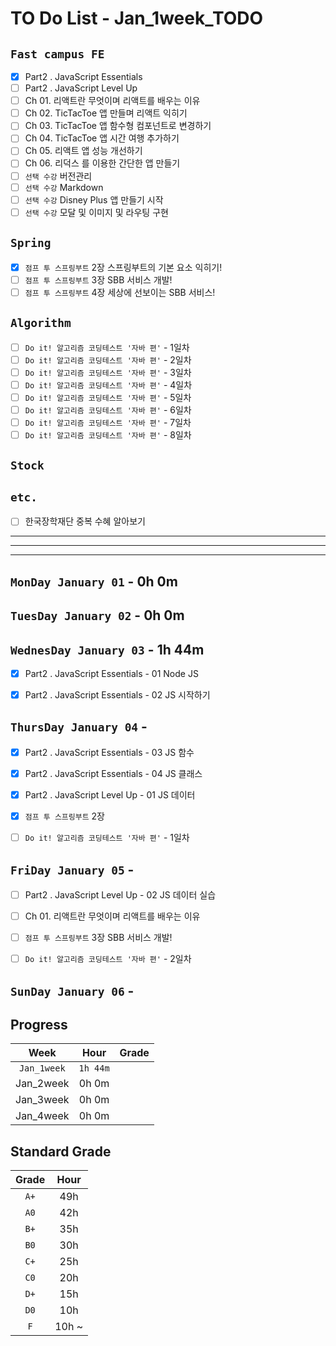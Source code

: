 # TO Do List - Jan_1week_TODO

## `Fast campus FE` 
- [x] Part2 . JavaScript Essentials
- [ ] Part2 . JavaScript Level Up
- [ ] Ch 01. 리액트란 무엇이며 리액트를 배우는 이유
- [ ] Ch 02. TicTacToe 앱 만들며 리액트 익히기
- [ ] Ch 03. TicTacToe 앱 함수형 컴포넌트로 변경하기
- [ ] Ch 04. TicTacToe 앱 시간 여행 추가하기
- [ ] Ch 05. 리액트 앱 성능 개선하기
- [ ] Ch 06. 리덕스 를 이용한 간단한 앱 만들기
- [ ] `선택 수강` 버전관리
- [ ] `선택 수강` Markdown
- [ ] `선택 수강` Disney Plus 앱 만들기 시작
- [ ] `선택 수강` 모달 및 이미지 및 라우팅 구현

## `Spring`
- [x] `점프 투 스프링부트` 2장 스프링부트의 기본 요소 익히기!
- [ ] `점프 투 스프링부트` 3장 SBB 서비스 개발!
- [ ] `점프 투 스프링부트` 4장 세상에 선보이는 SBB 서비스!

## `Algorithm`
- [ ] `Do it! 알고리즘 코딩테스트 '자바 편'` - 1일차
- [ ] `Do it! 알고리즘 코딩테스트 '자바 편'` - 2일차
- [ ] `Do it! 알고리즘 코딩테스트 '자바 편'` - 3일차
- [ ] `Do it! 알고리즘 코딩테스트 '자바 편'` - 4일차
- [ ] `Do it! 알고리즘 코딩테스트 '자바 편'` - 5일차
- [ ] `Do it! 알고리즘 코딩테스트 '자바 편'` - 6일차
- [ ] `Do it! 알고리즘 코딩테스트 '자바 편'` - 7일차
- [ ] `Do it! 알고리즘 코딩테스트 '자바 편'` - 8일차

## `Stock`


## `etc.`
- [ ] 한국장학재단 중복 수혜 알아보기

---
---
---

## `MonDay January 01` - 0h 0m


## `TuesDay January 02` - 0h 0m


## `WednesDay January 03` - 1h 44m
- [x] Part2 . JavaScript Essentials - 01 Node JS
- [x] Part2 . JavaScript Essentials - 02 JS 시작하기


## `ThursDay January 04` - 
- [x] Part2 . JavaScript Essentials - 03 JS 함수
- [x] Part2 . JavaScript Essentials - 04 JS 클래스
- [x] Part2 . JavaScript Level Up - 01 JS 데이터
- [x] `점프 투 스프링부트` 2장
- [ ] `Do it! 알고리즘 코딩테스트 '자바 편'` - 1일차


## `FriDay January 05` - 
- [ ] Part2 . JavaScript Level Up - 02 JS 데이터 실습
- [ ] Ch 01. 리액트란 무엇이며 리액트를 배우는 이유
- [ ] `점프 투 스프링부트` 3장 SBB 서비스 개발!
- [ ] `Do it! 알고리즘 코딩테스트 '자바 편'` - 2일차


## `SunDay January 06` - 



## Progress
| Week | Hour | Grade |
|:---:|:---:|:---:|
|`Jan_1week`|`1h 44m`||
|Jan_2week|0h 0m||
|Jan_3week|0h 0m||
|Jan_4week|0h 0m||


## Standard Grade

| Grade | Hour |
|:---:|:---:|
|`A+`|49h|
|`A0`|42h|
|`B+`|35h|
|`B0`|30h|
|`C+`|25h|
|`C0`|20h|
|`D+`|15h|
|`D0`|10h|
|`F`|10h ~|


